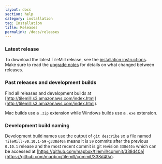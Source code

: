 ```yaml
---
layout: docs
section: help
category: installation
tag: Installation
title: Releases
permalink: /docs/releases
---
```


### Latest release
To download the latest TileMill release, see the [installation instructions]({{site.baseurl}}/docs/install). Make sure to read the [upgrade notes]({{site.baseurl}}/docs/upgrade) for details on what changed between releases.

### Past releases and development builds
Find all releases and development builds at [http://tilemill.s3.amazonaws.com/index.html](http://tilemill.s3.amazonaws.com/index.html).

Mac builds use a `.zip` extension while Windows builds use a `.exe` extension.

### Development build naming

Development build names use the output of `git describe` so a file named `TileMill-v0.10.1-59-g338d40a` means it is `59` commits after the previous `0.10.1` release and the most recent commit is git revision `338d40a` which can be accessed at [https://github.com/mapbox/tilemill/commit/338d40a](https://github.com/mapbox/tilemill/commit/338d40a).
